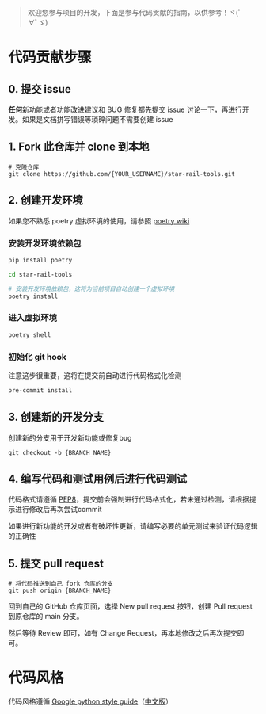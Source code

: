 > 欢迎您参与项目的开发，下面是参与代码贡献的指南，以供参考！ヾ(ﾟ∀ﾟゞ)

# 代码贡献步骤

## 0. 提交 issue
**任何**新功能或者功能改进建议和 BUG 修复都先提交 [issue][issues] 讨论一下，再进行开发。如果是文档拼写错误等琐碎问题不需要创建 issue

## 1. Fork 此仓库并 clone 到本地

```shell
# 克隆仓库
git clone https://github.com/{YOUR_USERNAME}/star-rail-tools.git
```

## 2. 创建开发环境

如果您不熟悉 poetry 虚拟环境的使用，请参照 [poetry wiki][poetry]

### 安装开发环境依赖包
```bash
pip install poetry

cd star-rail-tools

# 安装开发环境依赖包，这将为当前项目自动创建一个虚拟环境
poetry install
```

### 进入虚拟环境
```bash
poetry shell
```

### 初始化 git hook

注意这步很重要，这将在提交前自动进行代码格式化检测

```bash
pre-commit install
```

## 3. 创建新的开发分支

创建新的分支用于开发新功能或修复bug

```shell
git checkout -b {BRANCH_NAME}
```

## 4. 编写代码和测试用例后进行代码测试

代码格式请遵循 [PEP8][pep-8]，提交前会强制进行代码格式化，若未通过检测，请根据提示进行修改后再次尝试commit

如果进行新功能的开发或者有破坏性更新，请编写必要的单元测试来验证代码逻辑的正确性

## 5. 提交 pull request

```shell
# 将代码推送到自己 fork 仓库的分支
git push origin {BRANCH_NAME}
```

回到自己的 GitHub 仓库页面，选择 New pull request 按钮，创建 Pull request 到原仓库的 main 分支。

然后等待 Review 即可，如有 Change Request，再本地修改之后再次提交即可。


# 代码风格

代码风格遵循 [Google python style guide][google-style-guide]（[中文版][google-style-guide-cn]）


[issues]: https://github.com/cntvc/star-rail-tools/issues
[poetry]: https://python-poetry.org/docs/
[google-style-guide]: https://google.github.io/styleguide/pyguide.html
[google-style-guide-cn]: https://google-styleguide.readthedocs.io/zh_CN/latest/google-python-styleguide/contents.html
[pep-8]: https://peps.python.org/pep-0008/
